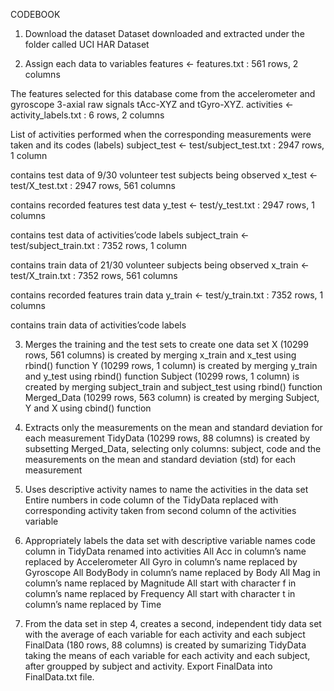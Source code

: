 CODEBOOK

1. Download the dataset
Dataset downloaded and extracted under the folder called UCI HAR Dataset

2. Assign each data to variables
features <- features.txt : 561 rows, 2 columns

The features selected for this database come from the accelerometer and gyroscope 3-axial raw signals tAcc-XYZ and tGyro-XYZ.
activities <- activity_labels.txt : 6 rows, 2 columns

List of activities performed when the corresponding measurements were taken and its codes (labels)
subject_test <- test/subject_test.txt : 2947 rows, 1 column

contains test data of 9/30 volunteer test subjects being observed
x_test <- test/X_test.txt : 2947 rows, 561 columns

contains recorded features test data
y_test <- test/y_test.txt : 2947 rows, 1 columns

contains test data of activities’code labels
subject_train <- test/subject_train.txt : 7352 rows, 1 column

contains train data of 21/30 volunteer subjects being observed
x_train <- test/X_train.txt : 7352 rows, 561 columns

contains recorded features train data
y_train <- test/y_train.txt : 7352 rows, 1 columns

contains train data of activities’code labels

3. Merges the training and the test sets to create one data set
X (10299 rows, 561 columns) is created by merging x_train and x_test using rbind() function
Y (10299 rows, 1 column) is created by merging y_train and y_test using rbind() function
Subject (10299 rows, 1 column) is created by merging subject_train and subject_test using rbind() function
Merged_Data (10299 rows, 563 column) is created by merging Subject, Y and X using cbind() function

4. Extracts only the measurements on the mean and standard deviation for each measurement
TidyData (10299 rows, 88 columns) is created by subsetting Merged_Data, selecting only columns: subject, code and the measurements on the mean and standard deviation (std) for each measurement

5. Uses descriptive activity names to name the activities in the data set
Entire numbers in code column of the TidyData replaced with corresponding activity taken from second column of the activities variable

6. Appropriately labels the data set with descriptive variable names
code column in TidyData renamed into activities
All Acc in column’s name replaced by Accelerometer
All Gyro in column’s name replaced by Gyroscope
All BodyBody in column’s name replaced by Body
All Mag in column’s name replaced by Magnitude
All start with character f in column’s name replaced by Frequency
All start with character t in column’s name replaced by Time

7. From the data set in step 4, creates a second, independent tidy data set with the average of each variable for each activity and each subject
FinalData (180 rows, 88 columns) is created by sumarizing TidyData taking the means of each variable for each activity and each subject, after groupped by subject and activity.
Export FinalData into FinalData.txt file.


